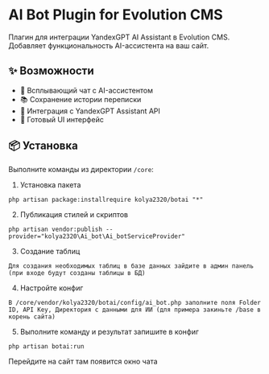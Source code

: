 # AI Bot Plugin for Evolution CMS

Плагин для интеграции YandexGPT AI Assistant в Evolution CMS. Добавляет функциональность AI-ассистента на ваш сайт.

## ✨ Возможности

- 💬 Всплывающий чат с AI-ассистентом
- 📚 Сохранение истории переписки
- 🧠 Интеграция с YandexGPT Assistant API
- 🎨 Готовый UI интерфейс

## 📦 Установка
Выполните команды из директории `/core`:
1. Установка пакета
```
php artisan package:installrequire kolya2320/botai "*"
```
2. Публикация стилей и скриптов
```
php artisan vendor:publish --provider="kolya2320\Ai_bot\Ai_botServiceProvider"
```
3. Создание таблиц
```
Для создания необходимых таблиц в базе данных зайдите в админ панель (при входе будут созданы таблицы в БД)
```
4. Настройте конфиг
```
В /core/vendor/kolya2320/botai/config/ai_bot.php заполните поля Folder ID, API Key, Директория с данными для ИИ (для примера закиньте /base в корень сайта)
```
5. Выполните команду и результат запишите в конфиг
```
php artisan botai:run
```
Перейдите на сайт там появится окно чата
